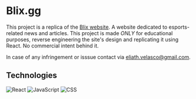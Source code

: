 # Blix.gg

This project is a replica of the [Blix website](https://blix.gg). A website dedicated to esports-related news and articles. This project is made *ONLY* for educational purposes, reverse engineering the site's design and replicating it using React. No commercial intent behind it.

In case of any infringement or isssue contact via eliath.velasco@gmail.com.

## Technologies

![React](https://user-images.githubusercontent.com/67605537/194775473-85a5c644-bf4e-4f5d-93fb-e56345f40ee8.png)
![JavaScript](https://user-images.githubusercontent.com/67605537/194775500-f70d6057-cfb7-4cc0-b616-1ef055a288e1.png)
![CSS](https://user-images.githubusercontent.com/67605537/194775620-8e439c43-2bad-4dea-9f9c-b2a8e8faa898.png)
